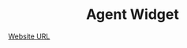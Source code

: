<h1 align="center">Agent Widget</h1>

<a href="https://rakhilpr96.github.io/moviesearch/" target="_blank">Website URL</a>
